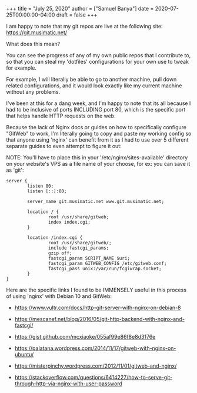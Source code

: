 +++
title = "July 25, 2020"
author = ["Samuel Banya"]
date = 2020-07-25T00:00:00-04:00
draft = false
+++

I am happy to note that my git repos are live at the following site:
<https://git.musimatic.net/>

What does this mean?

You can see the progress of any of my own public repos that I contribute to, so that you can steal my 'dotfiles' configurations for your own use
to tweak for example.

For example, I will literally be able to go to another machine, pull down related configurations, and it would look exactly like my current
machine without any problems.

I've been at this for a dang week, and I'm happy to note that its all because I had to be inclusive of ports INCLUDING port 80, which is the specific
port that helps handle HTTP requests on the web.

Because the lack of Nginx docs or guides on how to specifically configure "GitWeb" to work, I'm literally going to copy and paste my working config
so that anyone using 'nginx' can benefit from it as I had to use over 5 different separate guides to even attempt to figure it out:

NOTE: You'll have to place this in your '/etc/nginx/sites-available' directory on your website's VPS as a file name of your choose, for ex:
you can save it as 'git':

```python3
server {
        listen 80;
        listen [::]:80;

        server_name git.musimatic.net www.git.musimatic.net;

        location / {
                root /usr/share/gitweb;
                index index.cgi;
        }

        location /index.cgi {
                root /usr/share/gitweb/;
                include fastcgi_params;
                gzip off;
                fastcgi_param SCRIPT_NAME $uri;
                fastcgi_param GITWEB_CONFIG /etc/gitweb.conf;
                fastcgi_pass unix:/var/run/fcgiwrap.socket;
        }
}
```

Here are the specific links I found to be IMMENSELY useful in this process of using 'nginx' with Debian 10 and GitWeb:

-   <https://www.vultr.com/docs/http-git-server-with-nginx-on-debian-8>

-   <https://mescanef.net/blog/2016/05/git-http-backend-with-nginx-and-fastcgi/>

-   <https://gist.github.com/mcxiaoke/055af99e86f8e8d3176e>

-   <https://palatana.wordpress.com/2014/11/17/gitweb-with-nginx-on-ubuntu/>

-   <https://misterpinchy.wordpress.com/2012/11/01/gitweb-and-nginx/>

-   <https://stackoverflow.com/questions/6414227/how-to-serve-git-through-http-via-nginx-with-user-password>